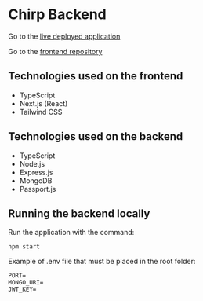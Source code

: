 # Chirp Backend

Go to the [live deployed application](https://chirp-backend-flaslam.herokuapp.com)

Go to the [frontend repository](https://github.com/flaslam/chirp)

## Technologies used on the frontend

- TypeScript
- Next.js (React)
- Tailwind CSS

## Technologies used on the backend

- TypeScript
- Node.js
- Express.js
- MongoDB
- Passport.js

## Running the backend locally

Run the application with the command:

```
npm start
```

Example of .env file that must be placed in the root folder:

```
PORT=
MONGO_URI=
JWT_KEY=
```
